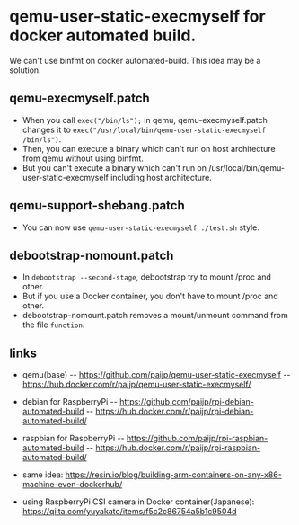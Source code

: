 # qemu-user-static-execmyself for docker automated build.

We can't use binfmt on docker automated-build. This idea may be a solution.

## qemu-execmyself.patch

- When you call `exec("/bin/ls");` in qemu, qemu-execmyself.patch changes it to `exec("/usr/local/bin/qemu-user-static-execmyself /bin/ls")`.
- Then, you can execute a binary which can't run on host architecture from qemu without using binfmt.
- But you can't execute a binary which can't run on /usr/local/bin/qemu-user-static-execmyself including host architecture.

## qemu-support-shebang.patch

- You can now use `qemu-user-static-execmyself ./test.sh` style.

## debootstrap-nomount.patch

- In `debootstrap --second-stage`, debootstrap try to mount /proc and other.
- But if you use a Docker container, you don't have to mount /proc and other.
- debootstrap-nomount.patch removes a mount/unmount command from the file `function`.

## links

- qemu(base)
-- https://github.com/paijp/qemu-user-static-execmyself
-- https://hub.docker.com/r/paijp/qemu-user-static-execmyself/

- debian for RaspberryPi
-- https://github.com/paijp/rpi-debian-automated-build
-- https://hub.docker.com/r/paijp/rpi-debian-automated-build/

- raspbian for RaspberryPi
-- https://github.com/paijp/rpi-raspbian-automated-build
-- https://hub.docker.com/r/paijp/rpi-raspbian-automated-build/

- same idea: https://resin.io/blog/building-arm-containers-on-any-x86-machine-even-dockerhub/
- using RaspberryPi CSI camera in Docker container(Japanese): https://qiita.com/yuyakato/items/f5c2c86754a5b1c9504d
